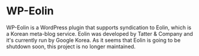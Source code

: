 # WP-Eolin

WP-Eolin is a WordPress plugin that supports syndication to Eolin, which is a Korean meta-blog service. Eolin was developed by Tatter & Company and it's currently run by Google Korea. As it seems that Eolin is going to be shutdown soon, this project is no longer maintained.